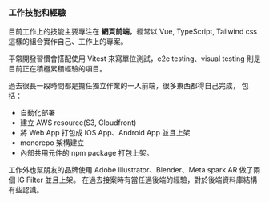 ### 工作技能和經驗

目前工作上的技能主要專注在 **網頁前端**，經常以 Vue, TypeScript, Tailwind css 這樣的組合實作自己、工作上的專案。

平常開發習慣會搭配使用 Vitest 來寫單位測試，e2e testing、visual testing 則是目前正在積極累積經驗的項目。

過去很長一段時間都是擔任獨立作業的一人前端，很多東西都得自己完成，
包括：

- 自動化部署
- 建立 AWS resource(S3, Cloudfront)
- 將 Web App 打包成 IOS App、Android App 並且上架
- monorepo 架構建立
- 內部共用元件的 npm package 打包上架。

工作外也幫朋友的品牌使用 Adobe Illustrator、Blender、Meta spark AR 做了兩個 IG Filter 並且上架。
在過去接案時有當任過後端的經驗，對於後端資料庫結構有些認識。
